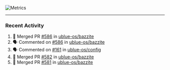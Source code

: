 ![Metrics](https://metrics.lecoq.io/KyleGospo?template=classic&base=header%2C%20activity%2C%20community%2C%20repositories%2C%20metadata&base.indepth=false&base.hireable=false&base.skip=false&config.timezone=America%2FLos_Angeles)

---
### Recent Activity
<!--START_SECTION:activity-->
1. 🎉 Merged PR [#586](https://github.com/ublue-os/bazzite/pull/586) in [ublue-os/bazzite](https://github.com/ublue-os/bazzite)
2. 🗣 Commented on [#586](https://github.com/ublue-os/bazzite/pull/586#issuecomment-1826928198) in [ublue-os/bazzite](https://github.com/ublue-os/bazzite)
3. 🗣 Commented on [#161](https://github.com/ublue-os/config/pull/161#issuecomment-1826136249) in [ublue-os/config](https://github.com/ublue-os/config)
4. 🎉 Merged PR [#582](https://github.com/ublue-os/bazzite/pull/582) in [ublue-os/bazzite](https://github.com/ublue-os/bazzite)
5. 🎉 Merged PR [#581](https://github.com/ublue-os/bazzite/pull/581) in [ublue-os/bazzite](https://github.com/ublue-os/bazzite)
<!--END_SECTION:activity-->
